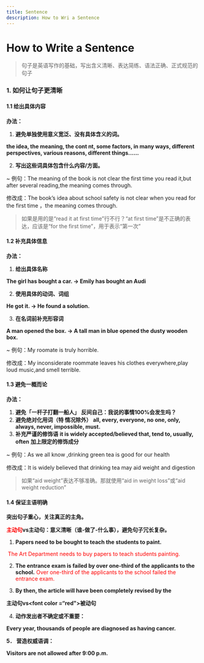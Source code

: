 ```yaml
---
title: Sentence
description: How to Wri a Sentence
---
```




#  How to Write a Sentence



> 句子是英语写作的基础，写出含义清晰、表达简练、语法正确、正式规范的句子



### 1. 如何让句子更清晰



#### 1.1 给出具体内容

**办法：**

1. **避免单独使用意义宽泛、没有具体含义的词。**

**the idea, the meaning, the cont nt, some factors, in many ways, different perspectives, various reasons, different things......**

2. **写出这些词具体包含什么内容/方面。**

   

~ 例句：The meaning of the book is not clear the first time you read it,but after several reading,the meaning comes through.

修改成：The book’s idea  about school safety is not clear when you read for the first time ，the meaning comes through. 

> 如果是用的是“read it at first time”行不行？“at first time”是不正确的表达，应该是“for the first time”，用于表示“第一次”



#### 1.2 补充具体信息

**办法：**

1. **给出具体名称**

**The girl has bought a car. → Emily has bought an Audi**

2. **使用具体的动词、词组**

**He got it. → He found a solution.**

3. **在名词前补充形容词**

**A man opened the box. → A tall man in blue opened the dusty wooden box.**



~ 例句：My roomate is truly horrible.

修改成：My inconsiderate roommate leaves his clothes everywhere,play loud music,and smell terrible.



#### 1.3 避免一概而论

**办法：**

1. ﻿﻿﻿**避免「一杆子打翻一船人」**
   **反间自己：我说的事情100%会发生吗？**
2. ﻿﻿﻿**避免绝对化用词（特 情况除外）**
    **all, every, everyone, no one, only, always, never, impossible, must.**
3. ﻿﻿﻿**补充严谨的修饰语**
    **it is widely accepted/believed that, tend to, usually, often**
    **加上限定的修饰成分**



~ 例句：As we all know ,drinking green tea is good for our health

修改成：It is widely believed that drinking tea may aid weight and digestion

> 如果“aid weight”表达不够准确。那就使用“aid in weight loss”或“aid weight reduction”





#### 1.4 保证主语明确

**突出句子重心，关注真正的主角。**

**<font color="red">主动句</font>vs主动句：意义清晰（谁-做了-什么事），避免句子冗长复杂。**

1. ﻿﻿﻿**Papers need to be bought to teach the students to paint.**

​	<font color="red">The Art Department needs to buy papers to teach students painting.</font>    

2. ﻿﻿﻿**The entrance exam is failed by over one-third of the applicants to the school.**
    <font color="red">Over one-third of the applicants to the school failed the entrance exam.</font>

3. ﻿﻿﻿**By then, the article will have been completely revised by the**

**主动句vs<font color =“red">被动句</font>**

4. **动作发出者不确定或不重要：**

**Every year, thousands of people are diagnosed as having cancer.**

**5． 营造权威语调：**

**Visitors are not allowed after 9:00 p.m.**
